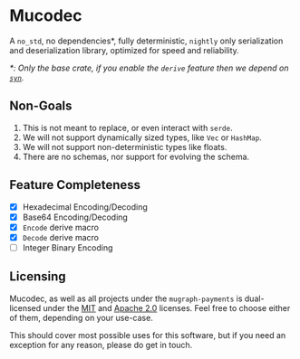 # Mucodec

A `no_std`, no dependencies*, fully deterministic, `nightly` only serialization and deserialization library, optimized for speed and reliability.

*\*: Only the base crate, if you enable the `derive` feature then we depend on [`syn`](https://docs.rs/syn).*

## Non-Goals

1. This is not meant to replace, or even interact with `serde`.
2. We will not support dynamically sized types, like `Vec` or `HashMap`.
3. We will not support non-deterministic types like floats.
4. There are no schemas, nor support for evolving the schema.

## Feature Completeness

* [x] Hexadecimal Encoding/Decoding
* [x] Base64 Encoding/Decoding
* [x] `Encode` derive macro
* [x] `Decode` derive macro
* [ ] Integer Binary Encoding

## Licensing

Mucodec, as well as all projects under the `mugraph-payments` is dual-licensed under the [MIT](./LICENSE) and [Apache 2.0](./LICENSE-APACHE) licenses. Feel free to choose either of them, depending on your use-case.

This should cover most possible uses for this software, but if you need an exception for any reason, please do get in touch.
